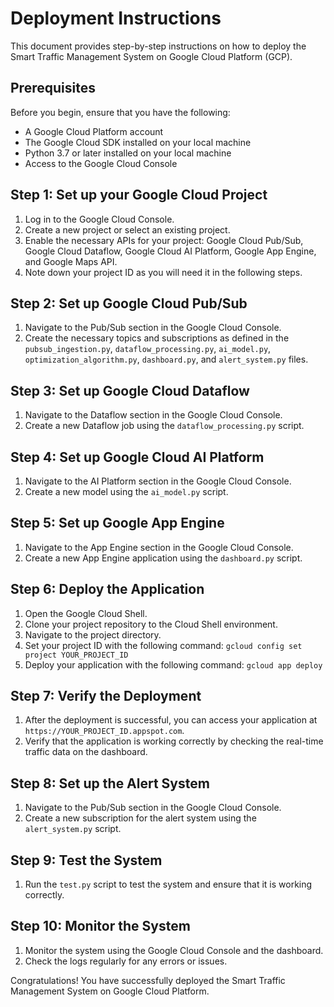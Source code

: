 # Deployment Instructions

This document provides step-by-step instructions on how to deploy the Smart Traffic Management System on Google Cloud Platform (GCP).

## Prerequisites

Before you begin, ensure that you have the following:

- A Google Cloud Platform account
- The Google Cloud SDK installed on your local machine
- Python 3.7 or later installed on your local machine
- Access to the Google Cloud Console

## Step 1: Set up your Google Cloud Project

1. Log in to the Google Cloud Console.
2. Create a new project or select an existing project.
3. Enable the necessary APIs for your project: Google Cloud Pub/Sub, Google Cloud Dataflow, Google Cloud AI Platform, Google App Engine, and Google Maps API.
4. Note down your project ID as you will need it in the following steps.

## Step 2: Set up Google Cloud Pub/Sub

1. Navigate to the Pub/Sub section in the Google Cloud Console.
2. Create the necessary topics and subscriptions as defined in the `pubsub_ingestion.py`, `dataflow_processing.py`, `ai_model.py`, `optimization_algorithm.py`, `dashboard.py`, and `alert_system.py` files.

## Step 3: Set up Google Cloud Dataflow

1. Navigate to the Dataflow section in the Google Cloud Console.
2. Create a new Dataflow job using the `dataflow_processing.py` script.

## Step 4: Set up Google Cloud AI Platform

1. Navigate to the AI Platform section in the Google Cloud Console.
2. Create a new model using the `ai_model.py` script.

## Step 5: Set up Google App Engine

1. Navigate to the App Engine section in the Google Cloud Console.
2. Create a new App Engine application using the `dashboard.py` script.

## Step 6: Deploy the Application

1. Open the Google Cloud Shell.
2. Clone your project repository to the Cloud Shell environment.
3. Navigate to the project directory.
4. Set your project ID with the following command: `gcloud config set project YOUR_PROJECT_ID`
5. Deploy your application with the following command: `gcloud app deploy`

## Step 7: Verify the Deployment

1. After the deployment is successful, you can access your application at `https://YOUR_PROJECT_ID.appspot.com`.
2. Verify that the application is working correctly by checking the real-time traffic data on the dashboard.

## Step 8: Set up the Alert System

1. Navigate to the Pub/Sub section in the Google Cloud Console.
2. Create a new subscription for the alert system using the `alert_system.py` script.

## Step 9: Test the System

1. Run the `test.py` script to test the system and ensure that it is working correctly.

## Step 10: Monitor the System

1. Monitor the system using the Google Cloud Console and the dashboard.
2. Check the logs regularly for any errors or issues.

Congratulations! You have successfully deployed the Smart Traffic Management System on Google Cloud Platform.
